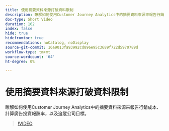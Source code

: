 ```yaml
---
title: 使用摘要資料來源打破資料限制
description: 瞭解如何使用Customer Journey Analytics中的摘要資料來源來報告行銷成本、計算廣告投資報酬率，以及追蹤公司目標。
doc-type: Short Video
duration: 162
index: false
hide: true
hidefromtoc: true
recommendations: noCatalog, noDisplay
source-git-commit: 16a9013fa93992cd896e95c3689f722d5970789d
workflow-type: tm+mt
source-wordcount: '64'
ht-degree: 0%

---
```



# 使用摘要資料來源打破資料限制

瞭解如何使用Customer Journey Analytics中的摘要資料來源來報告行銷成本、計算廣告投資報酬率，以及追蹤公司目標。

<!-- 72_S103_3442450_161_breaking-data-limits-with-summary-data-sources -->
>[!VIDEO](https://video.tv.adobe.com/v/3458347/?learn=on&enablevpops=true)
